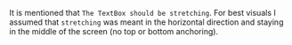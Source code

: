 It is mentioned that `The TextBox should be stretching`. For best visuals I assumed that `stretching` was meant in the horizontal direction and staying in the middle of the screen (no top or bottom anchoring).






